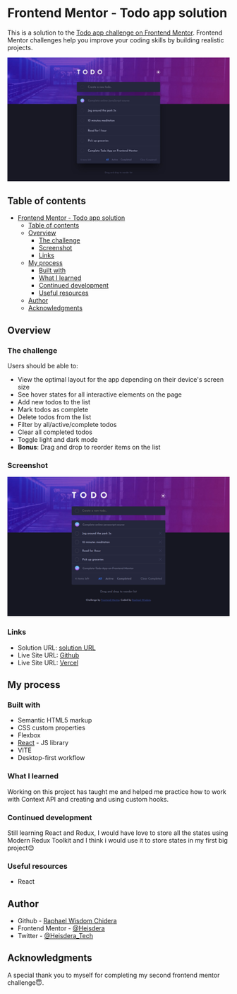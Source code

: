 # Frontend Mentor - Todo app solution

This is a solution to the [Todo app challenge on Frontend Mentor](https://www.frontendmentor.io/challenges/todo-app-Su1_KokOW). Frontend Mentor challenges help you improve your coding skills by building realistic projects.

![Design preview for The todo app challenge](./public/desktop-design-dark.jpg)

## Table of contents

- [Frontend Mentor - Todo app solution](#frontend-mentor---todo-app-solution)
  - [Table of contents](#table-of-contents)
  - [Overview](#overview)
    - [The challenge](#the-challenge)
    - [Screenshot](#screenshot)
    - [Links](#links)
  - [My process](#my-process)
    - [Built with](#built-with)
    - [What I learned](#what-i-learned)
    - [Continued development](#continued-development)
    - [Useful resources](#useful-resources)
  - [Author](#author)
  - [Acknowledgments](#acknowledgments)

## Overview

### The challenge

Users should be able to:

- View the optimal layout for the app depending on their device's screen size
- See hover states for all interactive elements on the page
- Add new todos to the list
- Mark todos as complete
- Delete todos from the list
- Filter by all/active/complete todos
- Clear all completed todos
- Toggle light and dark mode
- **Bonus**: Drag and drop to reorder items on the list

### Screenshot

![Todo-App completion screenshot](./public/Screenshot.png)

### Links

- Solution URL: [solution URL](https://www.frontendmentor.io/solutions/responsive-sign-up-form-using-css-flexbox-qhgnnrTtxT)
- Live Site URL: [Github](https://heisdera.github.io/frontend-mentor-challenge-signup-form/)
- Live Site URL: [Vercel](https://frontend-mentor-challenge-signup-form.vercel.app/)

## My process

### Built with

- Semantic HTML5 markup
- CSS custom properties
- Flexbox
- [React](https://reactjs.org/) - JS library
- VITE
- Desktop-first workflow

### What I learned

Working on this project has taught me and helped me practice how to work with Context API and creating and using custom hooks.

### Continued development

Still learning React and Redux, I would have love to store all the states using Modern Redux Toolkit and I think i would use it to store states in my first big project😊

### Useful resources

- React

## Author

- Github - [Raphael Wisdom Chidera](https://github.com/Heisdera)
- Frontend Mentor - [@Heisdera](https://www.frontendmentor.io/profile/Heisdera)
- Twitter - [@Heisdera_Tech](https://twitter.com/Heisdera_Tech)

## Acknowledgments

A special thank you to myself for completing my second frontend mentor challenge😇.

